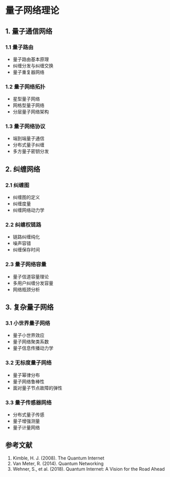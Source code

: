 # 量子网络理论

## 1. 量子通信网络

### 1.1 量子路由
- 量子路由基本原理
- 纠缠分发与纠缠交换
- 量子重复器网络

### 1.2 量子网络拓扑
- 星型量子网络
- 网格型量子网络
- 分层量子网络架构

### 1.3 量子网络协议
- 端到端量子通信
- 分布式量子纠缠
- 多方量子密钥分发

## 2. 纠缠网络

### 2.1 纠缠图
- 纠缠图的定义
- 纠缠度量
- 纠缠网络动力学

### 2.2 纠缠权链路
- 链路纠缠纯化
- 噪声容错
- 纠缠保存时间

### 2.3 量子网络容量
- 量子信道容量理论
- 多用户纠缠分发容量
- 网络瓶颈分析

## 3. 复杂量子网络

### 3.1 小世界量子网络
- 量子小世界效应
- 量子网络聚类系数
- 量子信息传播动力学

### 3.2 无标度量子网络
- 量子幂律分布
- 量子网络鲁棒性
- 面对量子节点故障的弹性

### 3.3 量子传感器网络
- 分布式量子传感
- 量子增强测量
- 量子计量网络

## 参考文献

1. Kimble, H. J. (2008). The Quantum Internet
2. Van Meter, R. (2014). Quantum Networking
3. Wehner, S., et al. (2018). Quantum Internet: A Vision for the Road Ahead
